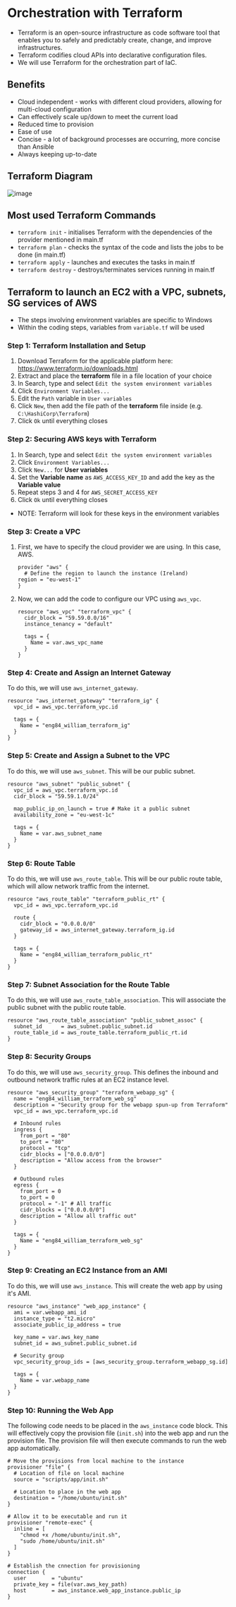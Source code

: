 # Orchestration with Terraform
* Terraform is an open-source infrastructure as code software tool that enables you to safely and predictably create, change, and improve infrastructures. 
* Terraform codifies cloud APIs into declarative configuration files. 
* We will use Terraform for the orchestration part of IaC.

## Benefits
* Cloud independent - works with different cloud providers, allowing for multi-cloud configuration 
* Can effectively scale up/down to meet the current load
* Reduced time to provision
* Ease of use
* Concise - a lot of background processes are occurring, more concise than Ansible
* Always keeping up-to-date

## Terraform Diagram
![image](Diagrams/Terraform_Diagram.png)

## Most used Terraform Commands
* `terraform init` - initialises Terraform with the dependencies of the provider mentioned in main.tf
* `terraform plan` - checks the syntax of the code and lists the jobs to be done (in main.tf)
* `terraform apply` - launches and executes the tasks in main.tf
* `terraform destroy` - destroys/terminates services running in main.tf

## Terraform to launch an EC2 with a VPC, subnets, SG services of AWS
* The steps involving environment variables are specific to Windows
* Within the coding steps, variables from `variable.tf` will be used

### Step 1: Terraform Installation and Setup
1. Download Terraform for the applicable platform here: https://www.terraform.io/downloads.html
2. Extract and place the **terraform** file in a file location of your choice
3. In Search, type and select `Edit the system environment variables`
4. Click `Environment Variables...`
5. Edit the `Path` variable in `User variables`
6. Click `New`, then add the file path of the **terraform** file inside (e.g. `C:\HashiCorp\Terraform`)
7. Click `Ok` until everything closes

### Step 2: Securing AWS keys with Terraform
1. In Search, type and select `Edit the system environment variables`
2. Click `Environment Variables...`
3. Click `New...` for **User variables**
4. Set the **Variable name** as `AWS_ACCESS_KEY_ID` and add the key as the **Variable value**
5. Repeat steps 3 and 4 for `AWS_SECRET_ACCESS_KEY`
6. Click `Ok` until everything closes
* NOTE: Terraform will look for these keys in the environment variables

### Step 3: Create a VPC
1. First, we have to specify the cloud provider we are using. In this case, AWS.
   ```
   provider "aws" {
     # Define the region to launch the instance (Ireland)
   region = "eu-west-1"
   }
   ```
2. Now, we can add the code to configure our VPC using `aws_vpc`.
   ```
   resource "aws_vpc" "terraform_vpc" {
     cidr_block = "59.59.0.0/16"
     instance_tenancy = "default"
    
     tags = {
       Name = var.aws_vpc_name
     }
   }
   ``` 

### Step 4: Create and Assign an Internet Gateway
To do this, we will use `aws_internet_gateway`.
```
resource "aws_internet_gateway" "terraform_ig" {
  vpc_id = aws_vpc.terraform_vpc.id

  tags = {
    Name = "eng84_william_terraform_ig"
  }
}
```

### Step 5: Create and Assign a Subnet to the VPC
To do this, we will use `aws_subnet`. This will be our public subnet.
```
resource "aws_subnet" "public_subnet" {
  vpc_id = aws_vpc.terraform_vpc.id
  cidr_block = "59.59.1.0/24"

  map_public_ip_on_launch = true # Make it a public subnet
  availability_zone = "eu-west-1c"

  tags = {
    Name = var.aws_subnet_name
  }
}
```

### Step 6: Route Table
To do this, we will use `aws_route_table`. This will be our public route table, which will allow network traffic from the internet.
```
resource "aws_route_table" "terraform_public_rt" {
  vpc_id = aws_vpc.terraform_vpc.id

  route {
    cidr_block = "0.0.0.0/0"
    gateway_id = aws_internet_gateway.terraform_ig.id
  }

  tags = {
    Name = "eng84_william_terraform_public_rt"
  }
}
```

### Step 7: Subnet Association for the Route Table
To do this, we will use `aws_route_table_association`. This will associate the public subnet with the public route table.
```
resource "aws_route_table_association" "public_subnet_assoc" {
  subnet_id      = aws_subnet.public_subnet.id
  route_table_id = aws_route_table.terraform_public_rt.id
}
```

### Step 8: Security Groups
To do this, we will use `aws_security_group`. This defines the inbound and outbound network traffic rules at an EC2 instance level.
```
resource "aws_security_group" "terraform_webapp_sg" {
  name = "eng84_william_terraform_web_sg"
  description = "Security group for the webapp spun-up from Terraform"
  vpc_id = aws_vpc.terraform_vpc.id

  # Inbound rules
  ingress {
    from_port = "80"
    to_port = "80"
    protocol = "tcp"
    cidr_blocks = ["0.0.0.0/0"]
    description = "Allow access from the browser"
  }

  # Outbound rules
  egress {
    from_port = 0
    to_port = 0
    protocol = "-1" # All traffic
    cidr_blocks = ["0.0.0.0/0"]
    description = "Allow all traffic out"
  }

  tags = {
    Name = "eng84_william_terraform_web_sg"
  }
}
```

### Step 9: Creating an EC2 Instance from an AMI
To do this, we will use `aws_instance`. This will create the web app by using it's AMI.
```
resource "aws_instance" "web_app_instance" {
  ami = var.webapp_ami_id
  instance_type = "t2.micro"
  associate_public_ip_address = true

  key_name = var.aws_key_name
  subnet_id = aws_subnet.public_subnet.id

  # Security group
  vpc_security_group_ids = [aws_security_group.terraform_webapp_sg.id]
   
  tags = {
    Name = var.webapp_name
  }
}
```

### Step 10: Running the Web App
The following code needs to be placed in the `aws_instance` code block. This will effectively copy the provision file (`init.sh`) into the web app and run the provision file. The provision file will then execute commands to run the web app automatically.
```
# Move the provisions from local machine to the instance
provisioner "file" {
  # Location of file on local machine
  source = "scripts/app/init.sh"

  # Location to place in the web app
  destination = "/home/ubuntu/init.sh"
}
  
# Allow it to be executable and run it
provisioner "remote-exec" {
  inline = [
    "chmod +x /home/ubuntu/init.sh",
    "sudo /home/ubuntu/init.sh"
  ]
}
  
# Establish the cnnection for provisioning
connection {
  user        = "ubuntu"
  private_key = file(var.aws_key_path)
  host        = aws_instance.web_app_instance.public_ip
}
```
